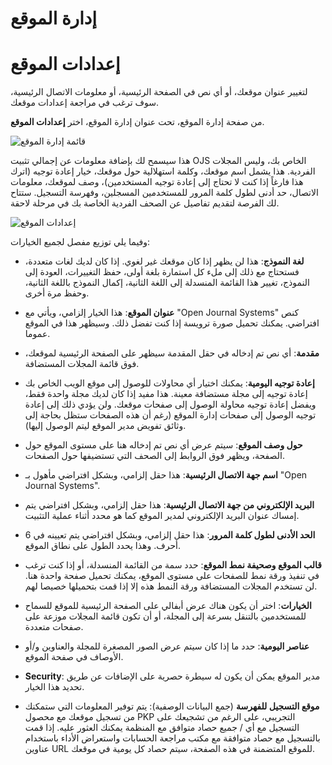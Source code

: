 # إدارة الموقع


# إعدادات الموقع

لتغيير عنوان موقعك، أو أي نص في الصفحة الرئيسية، أو معلومات الاتصال الرئيسية، سوف ترغب في مراجعة إعدادات موقعك.

من صفحة إدارة الموقع، تحت عنوان إدارة الموقع، اختر **إعدادات الموقع**.




![قائمة إدارة الموقع](images/chapter4/site_admin.png)

هذا سيسمح لك بإضافة معلومات عن إجمالي تثبيت OJS الخاص بك، وليس المجلات الفردية. هذا يشمل اسم موقعك، وكلمة استهلالية حول موقعك، خيار إعادة توجيه (اترك هذا فارغاً إذا كنت لا تحتاج إلى إعادة توجيه المستخدمين)، وصف لموقعك، معلومات الاتصال، حد أدنى لطول كلمة المرور للمستخدمين المسجلين، وفهرسة التسجيل. ستتاح لك الفرصة لتقديم تفاصيل عن الصحف الفردية الخاصة بك في مرحلة لاحقة.




![إعدادات الموقع](images/chapter4/sa_site_settings.png)


وفيما يلي توزيع مفصل لجميع الخيارات:

* **لغة النموذج**: هذا لن يظهر إذا كان موقعك غير لغوي. إذا كان لديك لغات متعددة، فستحتاج مع ذلك إلى ملء كل استمارة بلغة أولى، حفظ التغييرات، العودة إلى النموذج، تغيير هذا القائمة المنسدلة إلى اللغة الثانية، إكمال النموذج باللغة الثانية، وحفظ مرة أخرى.

* **عنوان الموقع**: هذا الخيار إلزامي، ويأتي مع "Open Journal Systems" كنص افتراضي. يمكنك تحميل صورة ترويسة إذا كنت تفضل ذلك. وسيظهر هذا في الموقع عموما.

* **مقدمة**: أي نص تم إدخاله في حقل المقدمة سيظهر على الصفحة الرئيسية لموقعك، فوق قائمة المجلات المستضافة.

* **إعادة توجيه اليومية**: يمكنك اختيار أي محاولات للوصول إلى موقع الويب الخاص بك إعادة توجيه إلى مجلة مستضافة معينة. هذا مفيد إذا كان لديك مجلة واحدة فقط، ويفضل إعادة توجيه محاولة الوصول إلى صفحات موقعك. ولن يؤدي ذلك إلى إعادة توجيه الوصول إلى صفحات إدارة الموقع (رغم أن هذه الصفحات ستظل بحاجة إلى وثائق تفويض مدير الموقع ليتم الوصول إليها).

* **حول وصف الموقع**: سيتم عرض أي نص تم إدخاله هنا على مستوى الموقع حول الصفحة، ويظهر فوق الروابط إلى الصحف التي تستضيفها حول الصفحات.

* **اسم جهة الاتصال الرئيسية**: هذا حقل إلزامي، وبشكل افتراضي مأهول بـ "Open Journal Systems".

* **البريد الإلكتروني من جهة الاتصال الرئيسية**: هذا حقل إلزامي، وبشكل افتراضي يتم إمساك عنوان البريد الإلكتروني لمدير الموقع كما هو محدد أثناء عملية التثبيت.

* **الحد الأدنى لطول كلمة المرور**: هذا حقل إلزامي، وبشكل افتراضي يتم تعيينه في 6 أحرف. وهذا يحدد الطول على نطاق الموقع.

* **قالب الموقع وصحيفة نمط الموقع**: حدد سمة من القائمة المنسدلة، أو إذا كنت ترغب في تنفيذ ورقة نمط للصفحات على مستوى الموقع، يمكنك تحميل صفحة واحدة هنا. لن تستخدم المجلات المستضافة ورقة النمط هذه إلا إذا قمت بتحميلها خصيصا لهم.

* **الخيارات**: اختر أن يكون هناك عرض أبفالي على الصفحة الرئيسية للموقع للسماح للمستخدمين بالتنقل بسرعة إلى المجلة، أو أن تكون قائمة المجلات موزعة على صفحات متعددة.

* **عناصر اليومية**: حدد ما إذا كان سيتم عرض الصور المصغرة للمجلة والعناوين و/أو الأوصاف في صفحة الموقع.

* **Security**: مدير الموقع يمكن أن يكون له سيطرة حصرية على الإضافات عن طريق تحديد هذا الخيار.

* **موقع التسجيل للفهرسة** (جمع البيانات الوصفية): يتم توفير المعلومات التي ستمكنك من تسجيل موقعك مع محصول PKP التجريبي، على الرغم من تشجيعك على التسجيل مع أي / جميع حصاد متوافق مع المنظمة يمكنك العثور عليه. إذا قمت بالتسجيل مع حصاد متوافقة مع مكتب مراجعة الحسابات واستعراض الأداء باستخدام عناوين URL للموقع المتضمنة في هذه الصفحة، سيتم حصاد كل يومية في موقعك.








